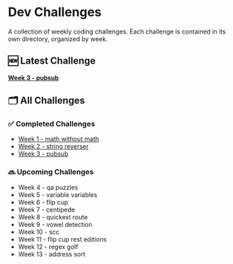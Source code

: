 # Dev Challenges

A collection of weekly coding challenges. Each challenge is contained in its own directory, organized by week.

## 🆕 Latest Challenge

**[Week 3 - pubsub](./week3_pubsub)**

## 🗂 All Challenges

### ✅ Completed Challenges
- [Week 1 - math without math](./week1_math_without_math)
- [Week 2 - string reverser](./week2_string_reverser)
- [Week 3 - pubsub](./week3_pubsub)

### 🔜 Upcoming Challenges
- Week 4 - qa puzzles
- Week 5 - variable variables
- Week 6 - flip cup
- Week 7 - centipede
- Week 8 - quickest route
- Week 9 - vowel detection
- Week 10 - scc
- Week 11 - flip cup rest editions
- Week 12 - regex golf
- Week 13 - address sort

